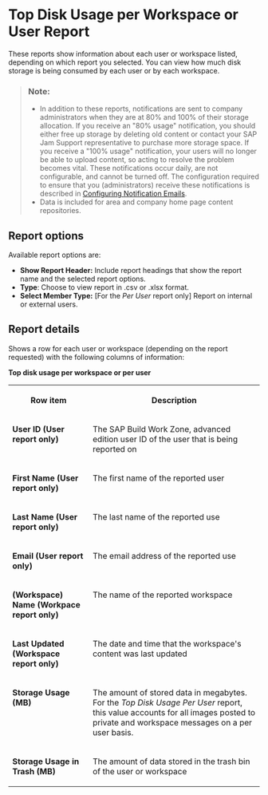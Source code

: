 <!-- loio6398baf0e13d43fb91fdf35a074fb171 -->

# Top Disk Usage per Workspace or User Report

These reports show information about each user or workspace listed, depending on which report you selected. You can view how much disk storage is being consumed by each user or by each workspace.

> ### Note:  
> -   In addition to these reports, notifications are sent to company administrators when they are at 80% and 100% of their storage allocation. If you receive an "80% usage" notification, you should either free up storage by deleting old content or contact your SAP Jam Support representative to purchase more storage space. If you receive a "100% usage" notification, your users will no longer be able to upload content, so acting to resolve the problem becomes vital. These notifications occur daily, are not configurable, and cannot be turned off. The configuration required to ensure that you \(administrators\) receive these notifications is described in [Configuring Notification Emails](configuring-notification-emails-6076729.md).
> -   Data is included for area and company home page content repositories.



<a name="loio6398baf0e13d43fb91fdf35a074fb171__section_syx_rqw_ptb"/>

## Report options

Available report options are:

-   **Show Report Header:** Include report headings that show the report name and the selected report options.
-   **Type**: Choose to view report in .csv or .xlsx format.
-   **Select Member Type:** \[For the *Per User* report only\] Report on internal or external users.



<a name="loio6398baf0e13d43fb91fdf35a074fb171__section_uyx_rqw_ptb"/>

## Report details

Shows a row for each user or workspace \(depending on the report requested\) with the following columns of information:

**Top disk usage per workspace or per user**


<table>
<tr>
<th valign="top">

Row item



</th>
<th valign="top">

Description



</th>
</tr>
<tr>
<td valign="top">

**User ID \(User report only\)** 



</td>
<td valign="top">

The SAP Build Work Zone, advanced edition user ID of the user that is being reported on



</td>
</tr>
<tr>
<td valign="top">

**First Name \(User report only\)** 



</td>
<td valign="top">

The first name of the reported user



</td>
</tr>
<tr>
<td valign="top">

**Last Name \(User report only\)** 



</td>
<td valign="top">

The last name of the reported use



</td>
</tr>
<tr>
<td valign="top">

**Email \(User report only\)** 



</td>
<td valign="top">

The email address of the reported use



</td>
</tr>
<tr>
<td valign="top">

**\(Workspace\) Name \(Workpace report only\)** 



</td>
<td valign="top">

The name of the reported workspace



</td>
</tr>
<tr>
<td valign="top">

**Last Updated \(Workspace report only\)** 



</td>
<td valign="top">

The date and time that the workspace's content was last updated



</td>
</tr>
<tr>
<td valign="top">

**Storage Usage \(MB\)** 



</td>
<td valign="top">

The amount of stored data in megabytes. For the *Top Disk Usage Per User* report, this value accounts for all images posted to private and workspace messages on a per user basis.



</td>
</tr>
<tr>
<td valign="top">

**Storage Usage in Trash \(MB\)** 



</td>
<td valign="top">

The amount of data stored in the trash bin of the user or workspace



</td>
</tr>
</table>

